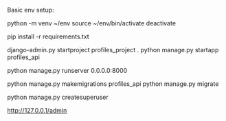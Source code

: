 Basic env setup:

python -m venv ~/env
source ~/env/bin/activate
deactivate

pip install -r requirements.txt


django-admin.py startproject profiles_project .
python manage.py startapp profiles_api

python manage.py runserver 0.0.0.0:8000

python manage.py makemigrations profiles_api
python manage.py migrate

python manage.py createsuperuser

http://127.0.0.1/admin